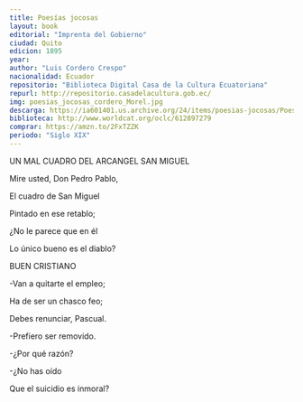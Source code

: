 ```yaml
---
title: Poesías jocosas
layout: book
editorial: "Imprenta del Gobierno"
ciudad: Quito
edicion: 1895
year: 
author: "Luis Cordero Crespo"
nacionalidad: Ecuador
repositorio: "Biblioteca Digital Casa de la Cultura Ecuatoriana"
repurl: http://repositorio.casadelacultura.gob.ec/
img: poesias_jocosas_cordero_Morel.jpg
descarga: https://ia601401.us.archive.org/24/items/poesias-jocosas/Poes%C3%ADas%20jocosas.pdf
biblioteca: http://www.worldcat.org/oclc/612897279
comprar: https://amzn.to/2FxTZZK
periodo: "Siglo XIX"
---
```

 

UN MAL CUADRO DEL ARCANGEL SAN MIGUEL

Mire usted, Don Pedro Pablo,
 
El cuadro de San Miguel
 
Pintado en ese retablo;
 
¿No le parece que en él
 
Lo único bueno es el diablo?


BUEN CRISTIANO
 
-Van a quitarte el empleo;
 
Ha de ser un chasco feo;
 
Debes renunciar, Pascual.
 
-Prefiero ser removido.
 
-¿Por qué razón?
 
-¿No has oído
 
Que el suicidio es inmoral? 

